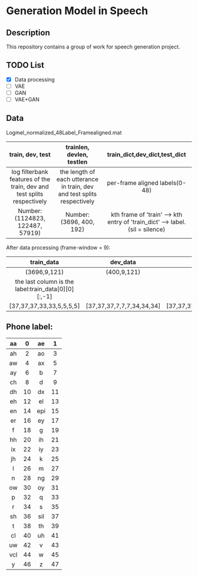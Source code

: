 # Generation Model in Speech

## Description

This repository contains a group of work for speech generation project.

## TODO List

- [x] Data processing
- [ ] VAE
- [ ] GAN
- [ ] VAE+GAN

## Data

Logmel_normalized_48Label_Framealigned.mat


|train, dev, test| trainlen, devlen, testlen|train_dict,dev_dict,test_dict|
| :-------------: |:-------------:| :-----:|
| log filterbank features of the train, dev and test splits respectively | the length of each utterance in train, dev and test splits respectively |  per-frame aligned labels(0-48) |
| Number: (1124823, 122487, 57919)| Number: (3696, 400, 192) | kth frame of 'train' --> kth entry of 'train_dict' --> label. (sil = silence)|

After data processing (frame-window = 9):

|train_data| dev_data|test_data|
| :-------------: |:-------------:| :-----:|
|(3696,9,121)|(400,9,121)|(192,9,121)|
|the last column is the label:train_data[0][0][:,-1]|
|[37,37,37,33,33,5,5,5,5]|[37,37,37,7,7,7,34,34,34]|[37,37,37,43,43,43,21,21,21]|

## Phone label:
|aa|0|ae|1|
|:----:| :----:|:----:| :----:|
|ah|2|ao|3|
|aw|4|ax|5|
|ay|6|b|7|
|ch|8|d|9|
|dh|10|dx|11|
|eh|12|el|13|
|en|14|epi|15|
|er|16|ey|17|
|f|18|g|19|
|hh|20|ih|21|
|ix|22|iy|23|
|jh|24|k|25|
|l|26|m|27|
|n|28|ng|29|
|ow|30|oy|31|
|p|32|q|33|
|r|34|s|35|
|sh|36|sil|37|
|t|38|th|39|
|cl|40|uh|41|
|uw|42|v|43|
|vcl|44|w|45|
|y|46|z|47|






